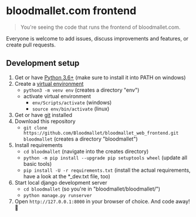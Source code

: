 # bloodmallet.com frontend
> You're seeing the code that runs the frontend of bloodmallet.com.

Everyone is welcome to add issues, discuss improvements and features, or create
pull requests.

## Development setup

1. Get or have [Python 3.6+](https://www.python.org/downloads/) (make sure to install it into PATH on windows)
2. Create a [virtual environment](https://docs.python.org/3/tutorial/venv.html)
    - `python3 -m venv env` (creates a directory "env")
    - activate virtual environment
        - `env/Scripts/activate` (windows)
        - `source env/bin/activate` (linux)
3. Get or have [git](https://git-scm.com/downloads) installed
4. Download this repository
    - `git clone https://github.com/Bloodmallet/bloodmallet_web_frontend.git bloodmallet` (creates a directory "bloodmallet")
5. Install requirements
    - `cd bloodmallet` (navigate into the creates directory)
    - `python -m pip install --upgrade pip setuptools wheel` (update all basic tools)
    - `pip install -U -r requirements.txt` (install the actual requirements, have a look at the *_dev.txt file, too)
6. Start local django development server
    - `cd bloodmallet` (so you're in "bloodmallet/bloodmallet/")
    - `python manage.py runserver`
7. Open `http://127.0.0.1:8000` in your browser of choice. And code away! :tada:
